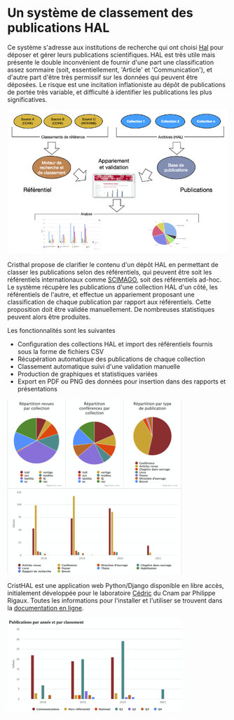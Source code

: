 # Un système de classement des publications HAL

Ce système s'adresse aux institutions de recherche qui ont choisi [Hal](https://hal.archives-ouvertes.fr/) pour déposer et gérer leurs publications
scientifiques. HAL est très utile mais présente le double inconvénient de fournir d'une part une classification assez sommaire (soit, essentiellement, 'Article'  et 'Communication'), et d'autre part d'être très permissif sur les données qui peuvent être déposées. Le risque est une incitation inflationiste au dépôt de publications de portée très variable, et difficulté à identifier les publications les plus significatives.

<img src="/docsrc/figures/ArchiClassement.png" width="800"> 

Cristhal propose de clarifier le contenu d'un dépôt HAL en permettant de classer les publications selon des référentiels, qui peuvent être soit les référentiels internationaux comme [SCIMAGO](https://www.scimagojr.com/), soit des référentiels ad-hoc. Le système récupère les publications d'une collection HAL d'un côté, les référentiels de l'autre, et effectue un appariement proposant une classification de chaque publication par rapport aux référentiels. Cette proposition doit être validée manuellement. De nombreuses statistiques peuvent alors être produites. 

Les fonctionnalités sont les suivantes
  - Configuration des collections HAL et import des référentiels fournis sous la forme de fichiers CSV
  - Récupération automatique des publications de chaque collection
  - Classement automatique suivi d'une validation manuelle
  - Production de graphiques et statistiques variées
  - Export en PDF ou PNG des données pour insertion dans des rapports et présentations

<img src="/docsrc/figures/stats-generales.png" width="400"> 

CristHAL est une application web Python/Django disponible en libre accès, initialement développée pour le laboratoire [Cédric](http://cedric.cnam.fr) du Cnam par Philippe Rigaux. Toutes les informations pour l'installer et l'utiliser se trouvent dans la [documentation en ligne](https://cedric-cnam.github.io/cristhal/).

<img src="/docsrc/figures/stats_annee_classement.png" width="400"> 
